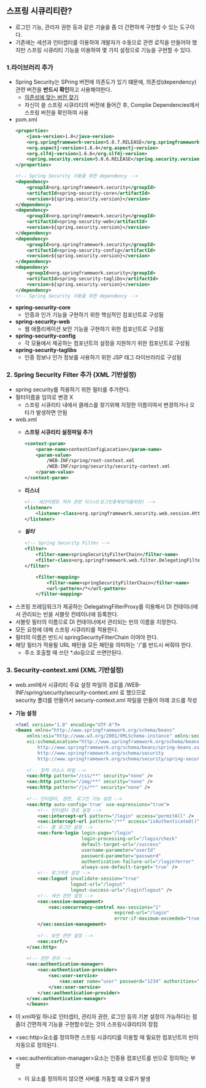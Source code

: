 ## 스프링 시큐리티란?
- 로그인 기능, 관리자 권한 등과 같은 기술을 좀 더 간편하게 구현할 수 있는 도구이다.
- 기존에는 세션과 인터셉터를 이용하여 개발자가 수동으로 관련 로직을 만들어야 했지만 스프링 시큐리티 기능을 이용하여 몇 가지 설정으로 기능을 구현할 수 있다.

### 1.라이브러리 추가
- Spring Security는 SPring 버전에 의존도가 있기 떄문에, 의존성(dependency)관련 버전을 **반드시 확인**하고 사용해야한다.
    - [의존성에 맞는 버전 찾기](https://mvnrepository.com/artifact/org.springframework.security/spring-security-core)
    - 자신이 쓸 스프링 시큐리티의 버전에 들어간 후, Complie Dependencies에서 스프링 버전을 확인하여 사용
- pom.xml
    ```xml
    <properties>
        <java-version>1.8</java-version>
        <org.springframework-version>5.0.7.RELEASE</org.springframework-version>
        <org.aspectj-version>1.8.4</org.aspectj-version>
        <org.slf4j-version>1.6.6</org.slf4j-version>
        <spring.security.version>5.0.6.RELEASE</spring.security.version>
    </properties>
 
    <!-- Spring Security 사용을 위한 dependency -->
    <dependency>
        <groupId>org.springframework.security</groupId>
        <artifactId>spring-security-core</artifactId>
        <version>${spring.security.version}</version>
    </dependency>
    <dependency>
        <groupId>org.springframework.security</groupId>
        <artifactId>spring-security-web</artifactId>
        <version>${spring.security.version}</version>
    </dependency>
    <dependency>
        <groupId>org.springframework.security</groupId>
        <artifactId>spring-security-config</artifactId>
        <version>${spring.security.version}</version>
    </dependency>
    <dependency>
        <groupId>org.springframework.security</groupId>
        <artifactId>spring-security-taglibs</artifactId>
        <version>${spring.security.version}</version>
    </dependency>
    <!-- Spring Security 사용을 위한 dependency -->
    ```
- **spring-security-core**
    - 인증과 인가 기능을 구현하기 위한 핵심적인 컴포넌트로 구성됨
- **spring-security-web**
    - 웹 애플리케이션 보안 기능을 구현하기 위한 컴포넌트로 구성됨
- **spring-security-config**
    - 각 모듈에서 제공하는 컴포넌트의 설정을 지원하기 위한 컴포넌트로 구성됨
- **spring-security-taglibs**
    - 인증 정보나 인가 정보를 사용하기 위한 JSP 태그 라이브러리로 구성됨
### 2. Spring Security Filter 추가 (XML 기반설정)
- spring security를 적용하기 위한 필터를 추가한다.
- 필터이름을 임의로 변경 X
    - 스프링 시큐리티 내에서 클래스를 찾기위해 지정한 이름이여서 변경하거나 오타가 발생하면 안됨
- web.xml
    - **스프링 시큐리티 설정파일 추가**
        ```xml
        <context-param>
            <param-name>contextConfigLocation</param-name>
            <param-value>
                /WEB-INF/spring/root-context.xml
                /WEB-INF/spring/security/security-context.xml
            </param-value>
        </context-param>
        ```
    - **리스너**
        ```xml
        <!-- 세션이벤트 처리 관련 리스너(로그인중복방지를위한) -->
        <listener>
            <listener-class>org.springframework.security.web.session.HttpSessionEventPublisher</listener-class>
        </listener>
        ```

    - ***필터***
        ```xml
        <!-- Spring Security Filter -->
        <filter>
            <filter-name>springSecurityFilterChain</filter-name>
            <filter-class>org.springframework.web.filter.DelegatingFilterProxy</filter-class>
        </filter>
        
            <filter-mapping>
                <filter-name>springSecurityFilterChain</filter-name>
                <url-pattern>/*</url-pattern>
            </filter-mapping>
        ```
- 스프링 프레임워크가 제공하는 DelegatingFilterProxy를 이용해서 DI 컨테이너에서 관리되는 빈을 서블릿 컨테이너에 등록한다.
- 서블릿 필터의 이름으로 DI 컨테이너에서 관리되는 빈의 이름을 지정한다.
- 모든 요청에 대해 스프링 시큐리티를 적용한다.
- 필터의 이름은 반드시 springSecurityFilterChain 이여야 한다.
- 해당 필터가 적용될 URL 패턴을 모든 패턴을 의미하는 '/'를 반드시 써줘야 한다.
    - 주소 호출할 때 쓰던 *.do등으로 쓰면안된다.

### 3. Security-context.xml (XML 기반설정)
- web.xml에서 시큐리티 주요 설정 파일의 경로를 /WEB-INF/spring/security/security-context.xml 로 했으므로<br>security 폴더를 만들어서 securiy-context.xml 파일을 만들어 아래 코드를 작성

- **기능 설정**
    ```xml
    <?xml version="1.0" encoding="UTF-8"?>
    <beans xmlns="http://www.springframework.org/schema/beans"
        xmlns:xsi="http://www.w3.org/2001/XMLSchema-instance" xmlns:sec="http://www.springframework.org/schema/security"
        xsi:schemaLocation="http://www.springframework.org/schema/beans 
            http://www.springframework.org/schema/beans/spring-beans.xsd
            http://www.springframework.org/schema/security
            http://www.springframework.org/schema/security/spring-security.xsd">
        
        <!-- 정적 리소스 파일 -->
        <sec:http pattern="/css/**" security="none" />
        <sec:http pattern="/img/**" security="none" />
        <sec:http pattern="/js/**" security="none" />
        
        <!-- 인터셉터, 권한, 로그인 기능 설정 -->
        <sec:http auto-config='true' use-expressions="true">
            <!-- 인터셉터 경로 설정 -->
            <sec:intercept-url pattern="/login" access="permitAll" />
            <sec:intercept-url pattern="/**" access="isAuthenticated()" />
            <!-- 폼 로그인 설정 -->
            <sec:form-login login-page="/login"
                            login-processing-url="/login/check"
                            default-target-url="/success"
                            username-parameter="userId" 
                            password-parameter="password"
                            authentication-failure-url="/login?error" 
                            always-use-default-target='true' />
            <!-- 로그아웃 설정 -->
            <sec:logout invalidate-session="true"
                        logout-url="/logout"   
                        logout-success-url="/login?logout" />
            <!-- 세션 관련 설정 -->
            <sec:session-management>
                <sec:concurrency-control max-sessions="1"
                                        expired-url="/login"
                                        error-if-maximum-exceeded="true"/>
            </sec:session-management>
            
            <!-- 보안 관련 설정 -->
            <sec:csrf/>
        </sec:http>
        
        <!-- 권한 관리 -->
        <sec:authentication-manager>
            <sec:authentication-provider>
                <sec:user-service>
                    <sec:user name="user" password="1234" authorities="ROLE_USER"/>
                </sec:user-service>
            </sec:authentication-provider>
        </sec:authentication-manager>
        </beans>
    ```
- 이 xml파일 하나로 인터셉터, 관리자 권한, 로그인 등의 기본 설정이 가능하다는 점 <br>좀더 간편하게 기능을 구현할수있는 것이 스프링시큐리티의 장점
- &#60;sec:http&#62;요소를 정의하면 스프링 시큐리티를 이용할 때 필요한 컴포넌트의 빈이 자동으로 정의된다.
- &#60;sec:authentication-manager&#62;요소는 인증용 컴포넌트를 빈으로 정의하는 부분
    - 이 요소를 정의하지 않으면 서버를 가동할 떄 오류가 발생